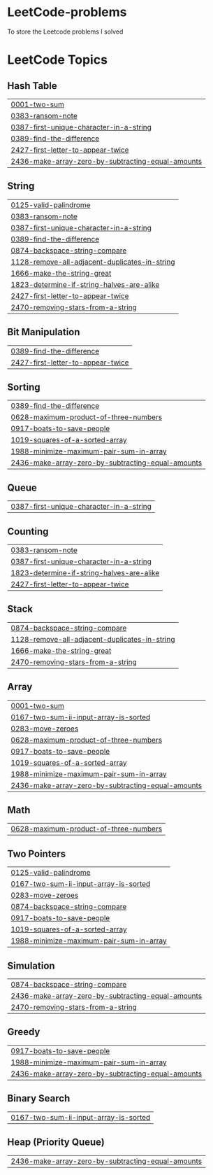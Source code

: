 # LeetCode-problems
To store the Leetcode problems I solved

<!---LeetCode Topics Start-->
# LeetCode Topics
## Hash Table
|  |
| ------- |
| [0001-two-sum](https://github.com/Kathirsaravanan/LeetCode-problems/tree/master/0001-two-sum) |
| [0383-ransom-note](https://github.com/Kathirsaravanan/LeetCode-problems/tree/master/0383-ransom-note) |
| [0387-first-unique-character-in-a-string](https://github.com/Kathirsaravanan/LeetCode-problems/tree/master/0387-first-unique-character-in-a-string) |
| [0389-find-the-difference](https://github.com/Kathirsaravanan/LeetCode-problems/tree/master/0389-find-the-difference) |
| [2427-first-letter-to-appear-twice](https://github.com/Kathirsaravanan/LeetCode-problems/tree/master/2427-first-letter-to-appear-twice) |
| [2436-make-array-zero-by-subtracting-equal-amounts](https://github.com/Kathirsaravanan/LeetCode-problems/tree/master/2436-make-array-zero-by-subtracting-equal-amounts) |
## String
|  |
| ------- |
| [0125-valid-palindrome](https://github.com/Kathirsaravanan/LeetCode-problems/tree/master/0125-valid-palindrome) |
| [0383-ransom-note](https://github.com/Kathirsaravanan/LeetCode-problems/tree/master/0383-ransom-note) |
| [0387-first-unique-character-in-a-string](https://github.com/Kathirsaravanan/LeetCode-problems/tree/master/0387-first-unique-character-in-a-string) |
| [0389-find-the-difference](https://github.com/Kathirsaravanan/LeetCode-problems/tree/master/0389-find-the-difference) |
| [0874-backspace-string-compare](https://github.com/Kathirsaravanan/LeetCode-problems/tree/master/0874-backspace-string-compare) |
| [1128-remove-all-adjacent-duplicates-in-string](https://github.com/Kathirsaravanan/LeetCode-problems/tree/master/1128-remove-all-adjacent-duplicates-in-string) |
| [1666-make-the-string-great](https://github.com/Kathirsaravanan/LeetCode-problems/tree/master/1666-make-the-string-great) |
| [1823-determine-if-string-halves-are-alike](https://github.com/Kathirsaravanan/LeetCode-problems/tree/master/1823-determine-if-string-halves-are-alike) |
| [2427-first-letter-to-appear-twice](https://github.com/Kathirsaravanan/LeetCode-problems/tree/master/2427-first-letter-to-appear-twice) |
| [2470-removing-stars-from-a-string](https://github.com/Kathirsaravanan/LeetCode-problems/tree/master/2470-removing-stars-from-a-string) |
## Bit Manipulation
|  |
| ------- |
| [0389-find-the-difference](https://github.com/Kathirsaravanan/LeetCode-problems/tree/master/0389-find-the-difference) |
| [2427-first-letter-to-appear-twice](https://github.com/Kathirsaravanan/LeetCode-problems/tree/master/2427-first-letter-to-appear-twice) |
## Sorting
|  |
| ------- |
| [0389-find-the-difference](https://github.com/Kathirsaravanan/LeetCode-problems/tree/master/0389-find-the-difference) |
| [0628-maximum-product-of-three-numbers](https://github.com/Kathirsaravanan/LeetCode-problems/tree/master/0628-maximum-product-of-three-numbers) |
| [0917-boats-to-save-people](https://github.com/Kathirsaravanan/LeetCode-problems/tree/master/0917-boats-to-save-people) |
| [1019-squares-of-a-sorted-array](https://github.com/Kathirsaravanan/LeetCode-problems/tree/master/1019-squares-of-a-sorted-array) |
| [1988-minimize-maximum-pair-sum-in-array](https://github.com/Kathirsaravanan/LeetCode-problems/tree/master/1988-minimize-maximum-pair-sum-in-array) |
| [2436-make-array-zero-by-subtracting-equal-amounts](https://github.com/Kathirsaravanan/LeetCode-problems/tree/master/2436-make-array-zero-by-subtracting-equal-amounts) |
## Queue
|  |
| ------- |
| [0387-first-unique-character-in-a-string](https://github.com/Kathirsaravanan/LeetCode-problems/tree/master/0387-first-unique-character-in-a-string) |
## Counting
|  |
| ------- |
| [0383-ransom-note](https://github.com/Kathirsaravanan/LeetCode-problems/tree/master/0383-ransom-note) |
| [0387-first-unique-character-in-a-string](https://github.com/Kathirsaravanan/LeetCode-problems/tree/master/0387-first-unique-character-in-a-string) |
| [1823-determine-if-string-halves-are-alike](https://github.com/Kathirsaravanan/LeetCode-problems/tree/master/1823-determine-if-string-halves-are-alike) |
| [2427-first-letter-to-appear-twice](https://github.com/Kathirsaravanan/LeetCode-problems/tree/master/2427-first-letter-to-appear-twice) |
## Stack
|  |
| ------- |
| [0874-backspace-string-compare](https://github.com/Kathirsaravanan/LeetCode-problems/tree/master/0874-backspace-string-compare) |
| [1128-remove-all-adjacent-duplicates-in-string](https://github.com/Kathirsaravanan/LeetCode-problems/tree/master/1128-remove-all-adjacent-duplicates-in-string) |
| [1666-make-the-string-great](https://github.com/Kathirsaravanan/LeetCode-problems/tree/master/1666-make-the-string-great) |
| [2470-removing-stars-from-a-string](https://github.com/Kathirsaravanan/LeetCode-problems/tree/master/2470-removing-stars-from-a-string) |
## Array
|  |
| ------- |
| [0001-two-sum](https://github.com/Kathirsaravanan/LeetCode-problems/tree/master/0001-two-sum) |
| [0167-two-sum-ii-input-array-is-sorted](https://github.com/Kathirsaravanan/LeetCode-problems/tree/master/0167-two-sum-ii-input-array-is-sorted) |
| [0283-move-zeroes](https://github.com/Kathirsaravanan/LeetCode-problems/tree/master/0283-move-zeroes) |
| [0628-maximum-product-of-three-numbers](https://github.com/Kathirsaravanan/LeetCode-problems/tree/master/0628-maximum-product-of-three-numbers) |
| [0917-boats-to-save-people](https://github.com/Kathirsaravanan/LeetCode-problems/tree/master/0917-boats-to-save-people) |
| [1019-squares-of-a-sorted-array](https://github.com/Kathirsaravanan/LeetCode-problems/tree/master/1019-squares-of-a-sorted-array) |
| [1988-minimize-maximum-pair-sum-in-array](https://github.com/Kathirsaravanan/LeetCode-problems/tree/master/1988-minimize-maximum-pair-sum-in-array) |
| [2436-make-array-zero-by-subtracting-equal-amounts](https://github.com/Kathirsaravanan/LeetCode-problems/tree/master/2436-make-array-zero-by-subtracting-equal-amounts) |
## Math
|  |
| ------- |
| [0628-maximum-product-of-three-numbers](https://github.com/Kathirsaravanan/LeetCode-problems/tree/master/0628-maximum-product-of-three-numbers) |
## Two Pointers
|  |
| ------- |
| [0125-valid-palindrome](https://github.com/Kathirsaravanan/LeetCode-problems/tree/master/0125-valid-palindrome) |
| [0167-two-sum-ii-input-array-is-sorted](https://github.com/Kathirsaravanan/LeetCode-problems/tree/master/0167-two-sum-ii-input-array-is-sorted) |
| [0283-move-zeroes](https://github.com/Kathirsaravanan/LeetCode-problems/tree/master/0283-move-zeroes) |
| [0874-backspace-string-compare](https://github.com/Kathirsaravanan/LeetCode-problems/tree/master/0874-backspace-string-compare) |
| [0917-boats-to-save-people](https://github.com/Kathirsaravanan/LeetCode-problems/tree/master/0917-boats-to-save-people) |
| [1019-squares-of-a-sorted-array](https://github.com/Kathirsaravanan/LeetCode-problems/tree/master/1019-squares-of-a-sorted-array) |
| [1988-minimize-maximum-pair-sum-in-array](https://github.com/Kathirsaravanan/LeetCode-problems/tree/master/1988-minimize-maximum-pair-sum-in-array) |
## Simulation
|  |
| ------- |
| [0874-backspace-string-compare](https://github.com/Kathirsaravanan/LeetCode-problems/tree/master/0874-backspace-string-compare) |
| [2436-make-array-zero-by-subtracting-equal-amounts](https://github.com/Kathirsaravanan/LeetCode-problems/tree/master/2436-make-array-zero-by-subtracting-equal-amounts) |
| [2470-removing-stars-from-a-string](https://github.com/Kathirsaravanan/LeetCode-problems/tree/master/2470-removing-stars-from-a-string) |
## Greedy
|  |
| ------- |
| [0917-boats-to-save-people](https://github.com/Kathirsaravanan/LeetCode-problems/tree/master/0917-boats-to-save-people) |
| [1988-minimize-maximum-pair-sum-in-array](https://github.com/Kathirsaravanan/LeetCode-problems/tree/master/1988-minimize-maximum-pair-sum-in-array) |
| [2436-make-array-zero-by-subtracting-equal-amounts](https://github.com/Kathirsaravanan/LeetCode-problems/tree/master/2436-make-array-zero-by-subtracting-equal-amounts) |
## Binary Search
|  |
| ------- |
| [0167-two-sum-ii-input-array-is-sorted](https://github.com/Kathirsaravanan/LeetCode-problems/tree/master/0167-two-sum-ii-input-array-is-sorted) |
## Heap (Priority Queue)
|  |
| ------- |
| [2436-make-array-zero-by-subtracting-equal-amounts](https://github.com/Kathirsaravanan/LeetCode-problems/tree/master/2436-make-array-zero-by-subtracting-equal-amounts) |
<!---LeetCode Topics End-->